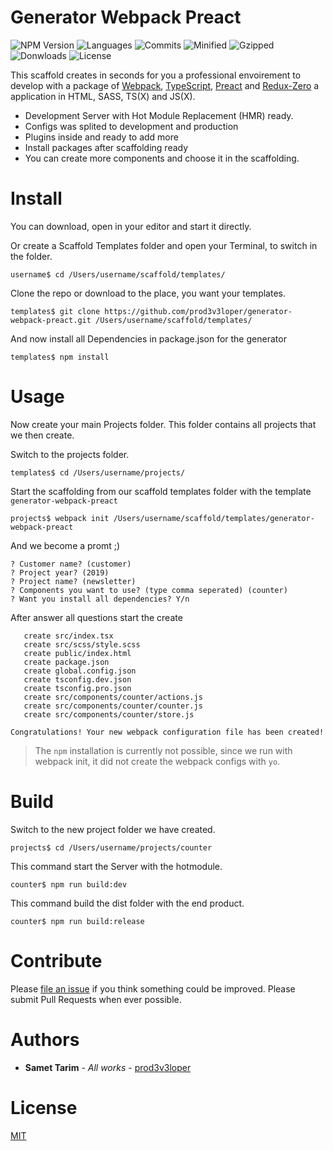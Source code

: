 # Generator Webpack Preact

![NPM Version](https://img.shields.io/npm/v/generator-webpack-preact.svg?style=flat "NPM Version")
![Languages](https://img.shields.io/github/languages/count/hyp3rly/generator-webpack-preact.svg?style=flat "Language Count")
![Commits](https://img.shields.io/github/commit-activity/m/hyp3rly/generator-webpack-preact.svg?style=flat "Commit Activity")
![Minified](https://img.shields.io/bundlephobia/min/generator-webpack-preact.svg?style=flat "Minified")
![Gzipped](https://img.shields.io/bundlephobia/minzip/generator-webpack-preact.svg?style=flat "Minified & Gzipped")
![Donwloads](https://img.shields.io/npm/dw/generator-webpack-preact.svg?style=flat "NPM Donwloads")
![License](https://img.shields.io/npm/l/generator-webpack-preact.svg?style=flat "License")

This scaffold creates in seconds for you a professional envoirement to develop with a package of [Webpack](https://webpack.js.org/), [TypeScript](https://www.typescriptlang.org/), [Preact](https://preactjs.com/) and [Redux-Zero](https://matheusml1.gitbooks.io/redux-zero-docs/content/) a application in HTML, SASS, TS(X) and JS(X).

- Development Server with Hot Module Replacement (HMR) ready.
- Configs was splited to development and production
- Plugins inside and ready to add more
- Install packages after scaffolding ready
- You can create more components and choose it in the scaffolding.

# Install

You can download, open in your editor and start it directly.

Or create a Scaffold Templates folder and open your Terminal, to switch in the folder.
```
username$ cd /Users/username/scaffold/templates/
```

Clone the repo or download to the place, you want your templates.
```
templates$ git clone https://github.com/prod3v3loper/generator-webpack-preact.git /Users/username/scaffold/templates/
```

And now install all Dependencies in package.json for the generator
```
templates$ npm install
```

# Usage

Now create your main Projects folder. This folder contains all projects that we then create.

Switch to the projects folder.
```
templates$ cd /Users/username/projects/
```

Start the scaffolding from our scaffold templates folder with the template `generator-webpack-preact`
```
projects$ webpack init /Users/username/scaffold/templates/generator-webpack-preact
```

And we become a promt ;)

```
? Customer name? (customer)
? Project year? (2019)
? Project name? (newsletter)
? Components you want to use? (type comma seperated) (counter)
? Want you install all dependencies? Y/n
```

After answer all questions start the create 
```
   create src/index.tsx
   create src/scss/style.scss
   create public/index.html
   create package.json
   create global.config.json
   create tsconfig.dev.json
   create tsconfig.pro.json
   create src/components/counter/actions.js
   create src/components/counter/counter.js
   create src/components/counter/store.js

Congratulations! Your new webpack configuration file has been created!
```

> The `npm` installation is currently not possible, since we run with webpack init, it did not create the webpack configs with `yo`.

# Build

Switch to the new project folder we have created.
```
projects$ cd /Users/username/projects/counter
```

This command start the Server with the hotmodule.
```
counter$ npm run build:dev
```
This command build the dist folder with the end product.
```
counter$ npm run build:release
```

# Contribute

Please [file an issue](https://github.com/prod3v3loper/generator-webpack-preact/issues) if you
think something could be improved. Please submit Pull Requests when ever
possible.

# Authors

* **Samet Tarim** - *All works* - [prod3v3loper](https://www.tnado.com/author/prod3v3loper/)

# License

[MIT](https://github.com/prod3v3loper/generator-webpack-preact/blob/master/LICENSE)
